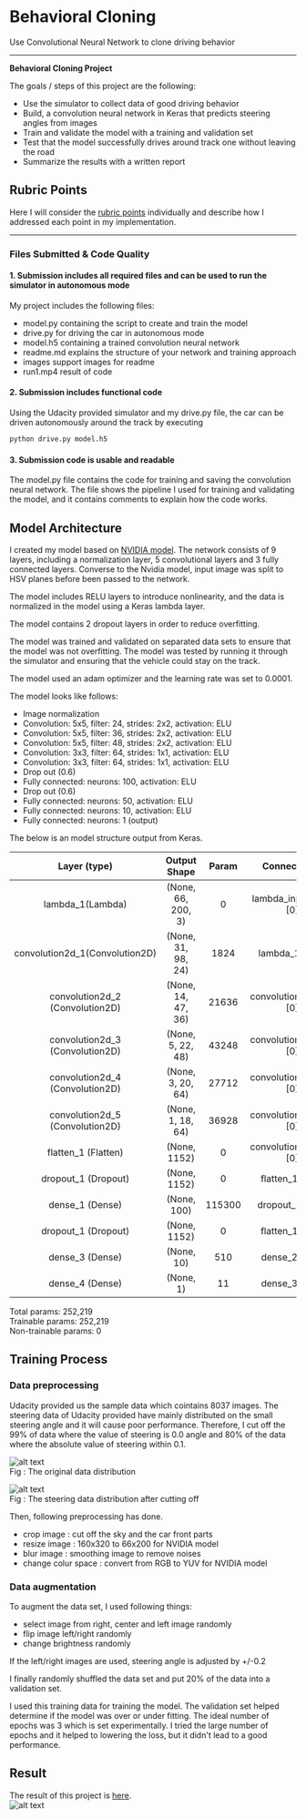 # **Behavioral Cloning** 
Use Convolutional Neural Network to clone driving behavior

---

**Behavioral Cloning Project**

The goals / steps of this project are the following:
* Use the simulator to collect data of good driving behavior
* Build, a convolution neural network in Keras that predicts steering angles from images
* Train and validate the model with a training and validation set
* Test that the model successfully drives around track one without leaving the road
* Summarize the results with a written report


[//]: # (Image References)

[image1]: ./examples/placeholder.png "Model Visualization"
[image2]: ./examples/placeholder.png "Grayscaling"
[image3]: ./examples/placeholder_small.png "Recovery Image"
[image4]: ./examples/placeholder_small.png "Recovery Image"
[image5]: ./examples/placeholder_small.png "Recovery Image"
[image6]: ./examples/placeholder_small.png "Normal Image"
[image7]: ./examples/placeholder_small.png "Flipped Image"


## Rubric Points
Here I will consider the [rubric points](https://review.udacity.com/#!/rubrics/432/view) individually and describe how I addressed each point in my implementation.  

---
### Files Submitted & Code Quality

#### 1. Submission includes all required files and can be used to run the simulator in autonomous mode

My project includes the following files:
* model.py containing the script to create and train the model
* drive.py for driving the car in autonomous mode
* model.h5 containing a trained convolution neural network 
* readme.md explains the structure of your network and training approach
* images support images for readme
* run1.mp4 result of code

#### 2. Submission includes functional code
Using the Udacity provided simulator and my drive.py file, the car can be driven autonomously around the track by executing 
```sh
python drive.py model.h5
```

#### 3. Submission code is usable and readable

The model.py file contains the code for training and saving the convolution neural network. The file shows the pipeline I used for training and validating the model, and it contains comments to explain how the code works.



## Model Architecture

I created my model based on [NVIDIA model](https://devblogs.nvidia.com/deep-learning-self-driving-cars/). The network consists of 9 layers, including a normalization layer, 5 convolutional layers and 3 fully connected layers. Converse to the Nvidia model, input image was split to HSV planes before been passed to the network.

The model includes RELU layers to introduce nonlinearity, and the data is normalized in the model using a Keras lambda layer. 

The model contains 2 dropout layers in order to reduce overfitting. 

The model was trained and validated on separated data sets to ensure that the model was not overfitting. The model was tested by running it through the simulator and ensuring that the vehicle could stay on the track.

The model used an adam optimizer and the learning rate was set to 0.0001.  
   
     

The model looks like follows:
    
* Image normalization
* Convolution: 5x5, filter: 24, strides: 2x2, activation: ELU
* Convolution: 5x5, filter: 36, strides: 2x2, activation: ELU
* Convolution: 5x5, filter: 48, strides: 2x2, activation: ELU
* Convolution: 3x3, filter: 64, strides: 1x1, activation: ELU
* Convolution: 3x3, filter: 64, strides: 1x1, activation: ELU
* Drop out (0.6)
* Fully connected: neurons: 100, activation: ELU
* Drop out (0.6)
* Fully connected: neurons: 50, activation: ELU
* Fully connected: neurons: 10, activation: ELU
* Fully connected: neurons: 1 (output)



The below is an model structure output from Keras.

|Layer (type)| Output Shape | Param  |   Connected to |  
|:----:|:----:|:----:|:----:| 
|lambda_1(Lambda)|  (None, 66, 200, 3) |   0   |  lambda_input_1[0][0]  |         
|convolution2d_1(Convolution2D) | (None, 31, 98, 24) |   1824  |     lambda_1[0][0] |   
|convolution2d_2 (Convolution2D) | (None, 14, 47, 36)  |  21636   |    convolution2d_1[0][0] |     
|convolution2d_3 (Convolution2D) | (None, 5, 22, 48)  |   43248  |     convolution2d_2[0][0] |     
|convolution2d_4 (Convolution2D) | (None, 3, 20, 64)    | 27712     |  convolution2d_3[0][0] |     
|convolution2d_5 (Convolution2D) | (None, 1, 18, 64)   |  36928      | convolution2d_4[0][0]    | 
| flatten_1 (Flatten)             | (None, 1152)     |     0         |  convolution2d_5[0][0] |    
| dropout_1 (Dropout)        |      (None, 1152)     |     0         |  flatten_1[0][0] |          
|dense_1 (Dense)              |    (None, 100)         |  115300        | dropout_1[0][0]      |   
|dropout_1 (Dropout)       |       (None, 1152)    |      0         |  flatten_1[0][0]   |         | dense_2 (Dense)        |          (None, 50)     |       5050    |    dense_1[0][0]  |           
| dense_3 (Dense)        |          (None, 10)     |      510      |   dense_2[0][0]  |           
| dense_4 (Dense)        |          (None, 1)     |        11       |   dense_3[0][0] |            

Total params: 252,219  
Trainable params: 252,219  
Non-trainable params: 0  



## Training Process

### Data preprocessing

Udacity provided us the sample data which cointains 8037 images. The steering data of Udacity provided have mainly distributed on the small steering angle and it will cause poor performance. Therefore, I cut off the 99% of data where the value of steering is 0.0 angle and 80% of the data where the absolute value of steering within 0.1.


![alt text][image6]  
Fig  : The original data distribution


![alt text][image7]  
Fig : The steering data distribution after cutting off

Then, following preprocessing has done.

* crop image : cut off the sky and the car front parts
* resize image : 160x320 to 66x200 for NVIDIA model
* blur image : smoothing image to remove noises
* change colur space : convert from RGB to YUV for NVIDIA model

### Data augmentation

To augment the data set, I used following things:

* select image from right, center and left image randomly
* flip image left/right randomly
* change brightness randomly

If the left/right images are used, steering angle is adjusted by +/-0.2



I finally randomly shuffled the data set and put 20% of the data into a validation set. 

I used this training data for training the model. The validation set helped determine if the model was over or under fitting. The ideal number of epochs was 3 which is set experimentally. I tried the large number of epochs and it helped to lowering the loss, but it didn't lead to a good performance.

## Result
The result of this project is [here](link).  
![alt text]()


